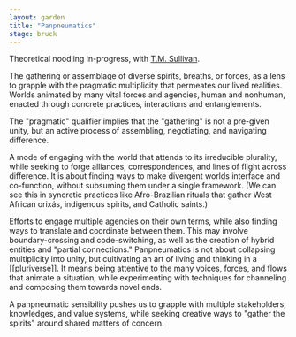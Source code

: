 ```yaml
---  
layout: garden
title: "Panpneumatics"
stage: bruck
---
```


Theoretical noodling in-progress, with [T.M. Sullivan](https://tmsullivan.co.uk/about).

The gathering or assemblage of diverse spirits, breaths, or forces, as a lens to grapple with the pragmatic multiplicity that permeates our lived realities. Worlds animated by many vital forces and agencies, human and nonhuman, enacted through concrete practices, interactions and entanglements.

The "pragmatic" qualifier implies that the "gathering" is not a pre-given unity, but an active process of assembling, negotiating, and navigating difference.

A mode of engaging with the world that attends to its irreducible plurality, while seeking to forge alliances, correspondences, and lines of flight across difference. It is about finding ways to make divergent worlds interface and co-function, without subsuming them under a single framework. (We can see this in syncretic practices like Afro-Brazilian rituals that gather West African orixás, indigenous spirits, and Catholic saints.)

Efforts to engage multiple agencies on their own terms, while also finding ways to translate and coordinate between them. This may involve boundary-crossing and code-switching, as well as the creation of hybrid entities and "partial connections." Panpneumatics is not about collapsing multiplicity into unity, but cultivating an art of living and thinking in a [[pluriverse]]. It means being attentive to the many voices, forces, and flows that animate a situation, while experimenting with techniques for channeling and composing them towards novel ends.

A panpneumatic sensibility pushes us to grapple with multiple stakeholders, knowledges, and value systems, while seeking creative ways to "gather the spirits" around shared matters of concern.